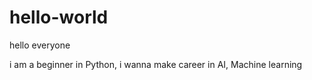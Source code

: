 # hello-world
hello everyone

i am a beginner in Python, i wanna make career in AI, Machine learning
